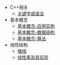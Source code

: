    - C++相关
      - [关键字或语法](note/C++相关/关键字或语法.md)
   - 基本概念
      - [基本概念-应用实例](note/基本概念/基本概念-应用实例.md)
      - [基本概念-数据结构](note/基本概念/基本概念-数据结构.md)
      - [基本概念-算法](note/基本概念/基本概念-算法.md)
   - 线性结构
      - [堆栈](note/线性结构/堆栈.md)
      - [线性表及其实现](note/线性结构/线性表及其实现.md)